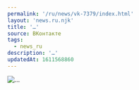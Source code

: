 ```yaml
---
permalink: '/ru/news/vk-7379/index.html'
layout: 'news.ru.njk'
title: '…'
source: ВКонтакте
tags:
  - news_ru
description: '…'
updatedAt: 1611568860
---
```

![…](https://sun9-41.userapi.com/sun9-82/Kcb6FiG_bn2hqo-fz0lntm7RTB2Uu9dn1Yh8Rg/VEaIiQyEtP8.jpg)

